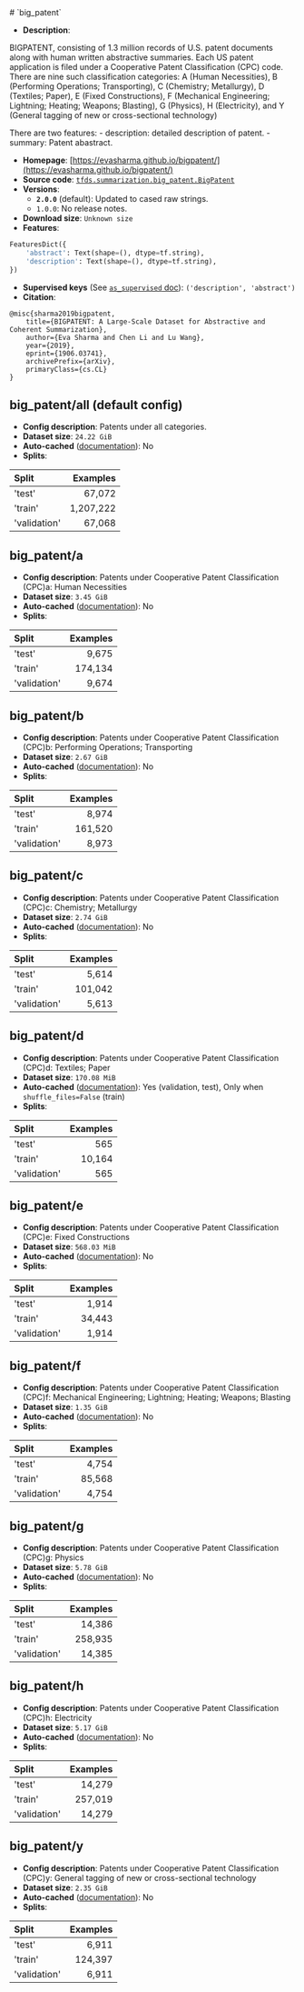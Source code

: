 <div itemscope itemtype="http://schema.org/Dataset">
  <div itemscope itemprop="includedInDataCatalog" itemtype="http://schema.org/DataCatalog">
    <meta itemprop="name" content="TensorFlow Datasets" />
  </div>
  <meta itemprop="name" content="big_patent" />
  <meta itemprop="description" content="&#10;BIGPATENT, consisting of 1.3 million records of U.S. patent documents&#10;along with human written abstractive summaries.&#10;Each US patent application is filed under a Cooperative Patent Classification&#10;(CPC) code. There are nine such classification categories:&#10;A (Human Necessities), B (Performing Operations; Transporting),&#10;C (Chemistry; Metallurgy), D (Textiles; Paper), E (Fixed Constructions),&#10;F (Mechanical Engineering; Lightning; Heating; Weapons; Blasting),&#10;G (Physics), H (Electricity), and&#10;Y (General tagging of new or cross-sectional technology)&#10;&#10;There are two features:&#10;  - description: detailed description of patent.&#10;  - summary: Patent abastract.&#10;&#10;&#10;&#10;To use this dataset:&#10;&#10;```python&#10;import tensorflow_datasets as tfds&#10;&#10;ds = tfds.load(&#x27;big_patent&#x27;, split=&#x27;train&#x27;)&#10;for ex in ds.take(4):&#10;  print(ex)&#10;```&#10;&#10;See [the guide](https://www.tensorflow.org/datasets/overview) for more&#10;informations on [tensorflow_datasets](https://www.tensorflow.org/datasets).&#10;&#10;" />
  <meta itemprop="url" content="https://www.tensorflow.org/datasets/catalog/big_patent" />
  <meta itemprop="sameAs" content="https://evasharma.github.io/bigpatent/" />
  <meta itemprop="citation" content="&#10;@misc{sharma2019bigpatent,&#10;    title={BIGPATENT: A Large-Scale Dataset for Abstractive and Coherent Summarization},&#10;    author={Eva Sharma and Chen Li and Lu Wang},&#10;    year={2019},&#10;    eprint={1906.03741},&#10;    archivePrefix={arXiv},&#10;    primaryClass={cs.CL}&#10;}&#10;" />
</div>
# `big_patent`

*   **Description**:

BIGPATENT, consisting of 1.3 million records of U.S. patent documents along with
human written abstractive summaries. Each US patent application is filed under a
Cooperative Patent Classification (CPC) code. There are nine such classification
categories: A (Human Necessities), B (Performing Operations; Transporting), C
(Chemistry; Metallurgy), D (Textiles; Paper), E (Fixed Constructions), F
(Mechanical Engineering; Lightning; Heating; Weapons; Blasting), G (Physics), H
(Electricity), and Y (General tagging of new or cross-sectional technology)

There are two features: - description: detailed description of patent. -
summary: Patent abastract.

*   **Homepage**:
    [https://evasharma.github.io/bigpatent/](https://evasharma.github.io/bigpatent/)
*   **Source code**:
    [`tfds.summarization.big_patent.BigPatent`](https://github.com/tensorflow/datasets/tree/master/tensorflow_datasets/summarization/big_patent.py)
*   **Versions**:
    *   **`2.0.0`** (default): Updated to cased raw strings.
    *   `1.0.0`: No release notes.
*   **Download size**: `Unknown size`
*   **Features**:

```python
FeaturesDict({
    'abstract': Text(shape=(), dtype=tf.string),
    'description': Text(shape=(), dtype=tf.string),
})
```
*   **Supervised keys** (See
    [`as_supervised` doc](https://www.tensorflow.org/datasets/api_docs/python/tfds/load#args)):
    `('description', 'abstract')`
*   **Citation**:

```
@misc{sharma2019bigpatent,
    title={BIGPATENT: A Large-Scale Dataset for Abstractive and Coherent Summarization},
    author={Eva Sharma and Chen Li and Lu Wang},
    year={2019},
    eprint={1906.03741},
    archivePrefix={arXiv},
    primaryClass={cs.CL}
}
```

## big_patent/all (default config)

*   **Config description**: Patents under all categories.
*   **Dataset size**: `24.22 GiB`
*   **Auto-cached**
    ([documentation](https://www.tensorflow.org/datasets/performances#auto-caching)):
    No
*   **Splits**:

Split        | Examples
:----------- | --------:
'test'       | 67,072
'train'      | 1,207,222
'validation' | 67,068

## big_patent/a

*   **Config description**: Patents under Cooperative Patent Classification
    (CPC)a: Human Necessities
*   **Dataset size**: `3.45 GiB`
*   **Auto-cached**
    ([documentation](https://www.tensorflow.org/datasets/performances#auto-caching)):
    No
*   **Splits**:

Split        | Examples
:----------- | -------:
'test'       | 9,675
'train'      | 174,134
'validation' | 9,674

## big_patent/b

*   **Config description**: Patents under Cooperative Patent Classification
    (CPC)b: Performing Operations; Transporting
*   **Dataset size**: `2.67 GiB`
*   **Auto-cached**
    ([documentation](https://www.tensorflow.org/datasets/performances#auto-caching)):
    No
*   **Splits**:

Split        | Examples
:----------- | -------:
'test'       | 8,974
'train'      | 161,520
'validation' | 8,973

## big_patent/c

*   **Config description**: Patents under Cooperative Patent Classification
    (CPC)c: Chemistry; Metallurgy
*   **Dataset size**: `2.74 GiB`
*   **Auto-cached**
    ([documentation](https://www.tensorflow.org/datasets/performances#auto-caching)):
    No
*   **Splits**:

Split        | Examples
:----------- | -------:
'test'       | 5,614
'train'      | 101,042
'validation' | 5,613

## big_patent/d

*   **Config description**: Patents under Cooperative Patent Classification
    (CPC)d: Textiles; Paper
*   **Dataset size**: `170.08 MiB`
*   **Auto-cached**
    ([documentation](https://www.tensorflow.org/datasets/performances#auto-caching)):
    Yes (validation, test), Only when `shuffle_files=False` (train)
*   **Splits**:

Split        | Examples
:----------- | -------:
'test'       | 565
'train'      | 10,164
'validation' | 565

## big_patent/e

*   **Config description**: Patents under Cooperative Patent Classification
    (CPC)e: Fixed Constructions
*   **Dataset size**: `568.03 MiB`
*   **Auto-cached**
    ([documentation](https://www.tensorflow.org/datasets/performances#auto-caching)):
    No
*   **Splits**:

Split        | Examples
:----------- | -------:
'test'       | 1,914
'train'      | 34,443
'validation' | 1,914

## big_patent/f

*   **Config description**: Patents under Cooperative Patent Classification
    (CPC)f: Mechanical Engineering; Lightning; Heating; Weapons; Blasting
*   **Dataset size**: `1.35 GiB`
*   **Auto-cached**
    ([documentation](https://www.tensorflow.org/datasets/performances#auto-caching)):
    No
*   **Splits**:

Split        | Examples
:----------- | -------:
'test'       | 4,754
'train'      | 85,568
'validation' | 4,754

## big_patent/g

*   **Config description**: Patents under Cooperative Patent Classification
    (CPC)g: Physics
*   **Dataset size**: `5.78 GiB`
*   **Auto-cached**
    ([documentation](https://www.tensorflow.org/datasets/performances#auto-caching)):
    No
*   **Splits**:

Split        | Examples
:----------- | -------:
'test'       | 14,386
'train'      | 258,935
'validation' | 14,385

## big_patent/h

*   **Config description**: Patents under Cooperative Patent Classification
    (CPC)h: Electricity
*   **Dataset size**: `5.17 GiB`
*   **Auto-cached**
    ([documentation](https://www.tensorflow.org/datasets/performances#auto-caching)):
    No
*   **Splits**:

Split        | Examples
:----------- | -------:
'test'       | 14,279
'train'      | 257,019
'validation' | 14,279

## big_patent/y

*   **Config description**: Patents under Cooperative Patent Classification
    (CPC)y: General tagging of new or cross-sectional technology
*   **Dataset size**: `2.35 GiB`
*   **Auto-cached**
    ([documentation](https://www.tensorflow.org/datasets/performances#auto-caching)):
    No
*   **Splits**:

Split        | Examples
:----------- | -------:
'test'       | 6,911
'train'      | 124,397
'validation' | 6,911
